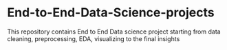 # End-to-End-Data-Science-projects
This repository contains End to End Data science project starting from data cleaning, preprocessing, EDA, visualizing to the final insights
